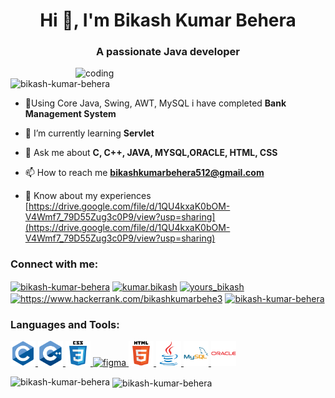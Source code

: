 
<h1 align="center">Hi 👋, I'm Bikash Kumar Behera</h1>
<h3 align="center">A passionate Java developer</h3>

<img align="right" alt="coding" width="400" src="https://camo.githubusercontent.com/cae12fddd9d6982901d82580bdf321d81fb299141098ca1c2d4891870827bf17/68747470733a2f2f6d69726f2e6d656469756d2e636f6d2f6d61782f313336302f302a37513379765349765f7430696f4a2d5a2e676966">


<p align="left"> <img src="https://komarev.com/ghpvc/?username=bikash-kumar-behera&label=Profile%20views&color=0e75b6&style=flat" alt="bikash-kumar-behera" /> </p>

- 🔭Using Core Java, Swing, AWT, MySQL i have completed **Bank Management System**

- 🌱 I’m currently learning **Servlet**

- 💬 Ask me about **C, C++, JAVA, MYSQL,ORACLE, HTML, CSS**

- 📫 How to reach me **bikashkumarbehera512@gmail.com**

- 📄 Know about my experiences [https://drive.google.com/file/d/1QU4kxaK0bOM-V4Wmf7_79D55Zug3c0P9/view?usp=sharing](https://drive.google.com/file/d/1QU4kxaK0bOM-V4Wmf7_79D55Zug3c0P9/view?usp=sharing)

<h3 align="left">Connect with me:</h3>
<p align="left">
<a href="https://linkedin.com/in/bikash-kumar-behera" target="blank"><img align="center" src="https://raw.githubusercontent.com/rahuldkjain/github-profile-readme-generator/master/src/images/icons/Social/linked-in-alt.svg" alt="bikash-kumar-behera" height="30" width="40" /></a>
<a href="https://fb.com/kumar.bikash" target="blank"><img align="center" src="https://raw.githubusercontent.com/rahuldkjain/github-profile-readme-generator/master/src/images/icons/Social/facebook.svg" alt="kumar.bikash" height="30" width="40" /></a>
<a href="https://instagram.com/yours_bikash" target="blank"><img align="center" src="https://raw.githubusercontent.com/rahuldkjain/github-profile-readme-generator/master/src/images/icons/Social/instagram.svg" alt="yours_bikash" height="30" width="40" /></a>
<a href="https://www.hackerrank.com/https://www.hackerrank.com/bikashkumarbehe3" target="blank"><img align="center" src="https://raw.githubusercontent.com/rahuldkjain/github-profile-readme-generator/master/src/images/icons/Social/hackerrank.svg" alt="https://www.hackerrank.com/bikashkumarbehe3" height="30" width="40" /></a>
<a href="https://www.leetcode.com/bikash-kumar-behera" target="blank"><img align="center" src="https://raw.githubusercontent.com/rahuldkjain/github-profile-readme-generator/master/src/images/icons/Social/leet-code.svg" alt="bikash-kumar-behera" height="30" width="40" /></a>
</p>

<h3 align="left">Languages and Tools:</h3>
<p align="left"> <a href="https://www.cprogramming.com/" target="_blank" rel="noreferrer"> <img src="https://raw.githubusercontent.com/devicons/devicon/master/icons/c/c-original.svg" alt="c" width="40" height="40"/> </a> <a href="https://www.w3schools.com/cpp/" target="_blank" rel="noreferrer"> <img src="https://raw.githubusercontent.com/devicons/devicon/master/icons/cplusplus/cplusplus-original.svg" alt="cplusplus" width="40" height="40"/> </a> <a href="https://www.w3schools.com/css/" target="_blank" rel="noreferrer"> <img src="https://raw.githubusercontent.com/devicons/devicon/master/icons/css3/css3-original-wordmark.svg" alt="css3" width="40" height="40"/> </a> <a href="https://www.figma.com/" target="_blank" rel="noreferrer"> <img src="https://www.vectorlogo.zone/logos/figma/figma-icon.svg" alt="figma" width="40" height="40"/> </a> <a href="https://www.w3.org/html/" target="_blank" rel="noreferrer"> <img src="https://raw.githubusercontent.com/devicons/devicon/master/icons/html5/html5-original-wordmark.svg" alt="html5" width="40" height="40"/> </a> <a href="https://www.java.com" target="_blank" rel="noreferrer"> <img src="https://raw.githubusercontent.com/devicons/devicon/master/icons/java/java-original.svg" alt="java" width="40" height="40"/> </a> <a href="https://www.mysql.com/" target="_blank" rel="noreferrer"> <img src="https://raw.githubusercontent.com/devicons/devicon/master/icons/mysql/mysql-original-wordmark.svg" alt="mysql" width="40" height="40"/> </a> <a href="https://www.oracle.com/" target="_blank" rel="noreferrer"> <img src="https://raw.githubusercontent.com/devicons/devicon/master/icons/oracle/oracle-original.svg" alt="oracle" width="40" height="40"/> </a> </p>

<p><img align="left" src="https://github-readme-stats.vercel.app/api/top-langs?username=bikash-kumar-behera&show_icons=true&locale=en&layout=compact" alt="bikash-kumar-behera" /></p>

<p>&nbsp;<img align="center" src="https://github-readme-stats.vercel.app/api?username=bikash-kumar-behera&show_icons=true&locale=en" alt="bikash-kumar-behera" /></p>

